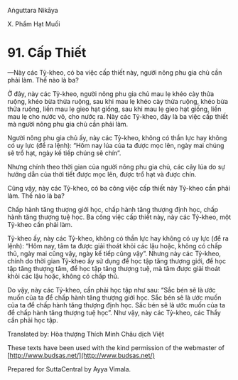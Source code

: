  

Aṅguttara Nikāya

X. Phẩm Hạt Muối

# 91\. Cấp Thiết

—Này các Tỷ-kheo, có ba việc cấp thiết này, người nông phu gia chủ cần phải làm. Thế nào là ba?

Ở đây, này các Tỷ-kheo, người nông phu gia chủ mau lẹ khéo cày thửa ruộng, khéo bừa thửa ruộng, sau khi mau lẹ khéo cày thửa ruộng, khéo bừa thửa ruộng, liền mau lẹ gieo hạt giống, sau khi mau lẹ gieo hạt giống, liền mau lẹ cho nước vô, cho nước ra. Này các Tỷ-kheo, đây là ba việc cấp thiết mà người nông phu gia chủ cần phải làm.

Người nông phu gia chủ ấy, này các Tỷ-kheo, không có thần lực hay không có uy lực (để ra lệnh): “Hôm nay lúa của ta được mọc lên, ngày mai chúng sẽ trổ hạt, ngày kế tiếp chúng sẽ chín”.

Nhưng chính theo thời gian của người nông phu gia chủ, các cây lúa do sự hướng dẫn của thời tiết được mọc lên, được trổ hạt và được chín.

Cũng vậy, này các Tỷ-kheo, có ba công việc cấp thiết này Tỷ-kheo cần phải làm. Thế nào là ba?

Chấp hành tăng thượng giới học, chấp hành tăng thượng định học, chấp hành tăng thượng tuệ học. Ba công việc cấp thiết này, này các Tỷ-kheo, một Tỷ-kheo cần phải làm.

Tỷ-kheo ấy, này các Tỷ-kheo, không có thần lực hay không có uy lực (để ra lệnh): “Hôm nay, tâm ta được giải thoát khỏi các lậu hoặc, không có chấp thủ, ngày mai cũng vậy, ngày kế tiếp cũng vậy”. Nhưng này các Tỷ-kheo, chính do thời gian Tỷ-kheo ấy sử dụng để học tập tăng thượng giới, để học tập tăng thượng tâm, để học tập tăng thượng tuệ, mà tâm được giải thoát khỏi các lậu hoặc, không có chấp thủ.

Do vậy, này các Tỷ-kheo, cần phải học tập như sau: “Sắc bén sẽ là ước muốn của ta để chấp hành tăng thượng giới học. Sắc bén sẽ là ước muốn của ta để chấp hành tăng thượng định học. Sắc bén sẽ là ước muốn của ta để chấp hành tăng thượng tuệ học”. Như vậy, này các Tỷ-kheo, các Thầy cần phải học tập.

Translated by: Hòa thượng Thích Minh Châu dịch Việt

These texts have been used with the kind permission of the webmaster of [http://www.budsas.net/](http://www.budsas.net/)

Prepared for SuttaCentral by Ayya Vimala.